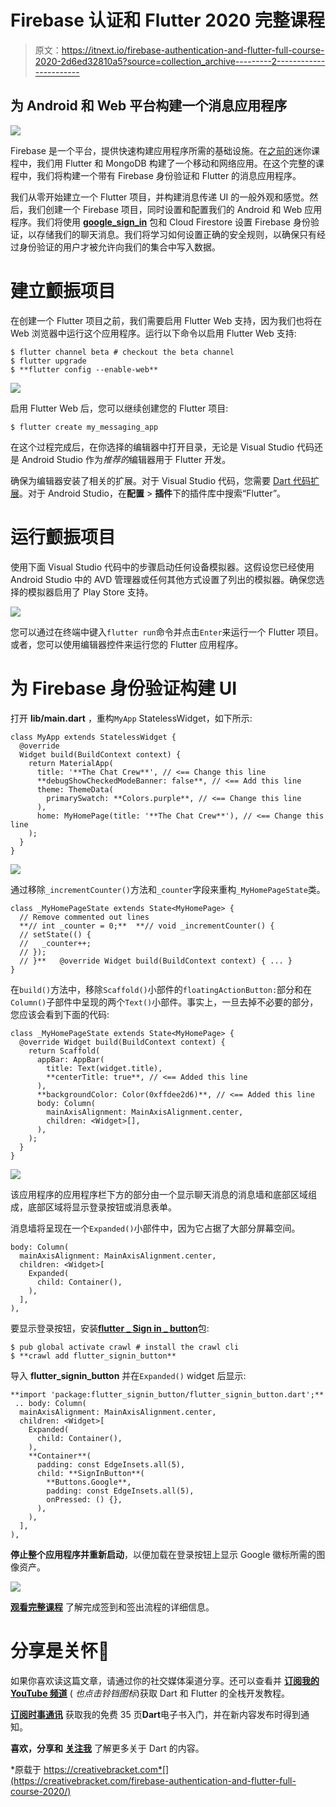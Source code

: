 # Firebase 认证和 Flutter 2020 完整课程

> 原文：<https://itnext.io/firebase-authentication-and-flutter-full-course-2020-2d6ed32810a5?source=collection_archive---------2----------------------->

## 为 Android 和 Web 平台构建一个消息应用程序

![](img/825cb7cffc6867f22de44af7c3a92a2b.png)

Firebase 是一个平台，提供快速构建应用程序所需的基础设施。在[之前的](https://creativebracket.com/fullstack-flutter-mongodb-mini-course/)迷你课程中，我们用 Flutter 和 MongoDB 构建了一个移动和网络应用。在这个完整的课程中，我们将构建一个带有 Firebase 身份验证和 Flutter 的消息应用程序。

我们从零开始建立一个 Flutter 项目，并构建消息传递 UI 的一般外观和感觉。然后，我们创建一个 Firebase 项目，同时设置和配置我们的 Android 和 Web 应用程序。我们将使用 [**google_sign_in**](https://pub.dev/packages/google_sign_in) 包和 Cloud Firestore 设置 Firebase 身份验证，以存储我们的聊天消息。我们将学习如何设置正确的安全规则，以确保只有经过身份验证的用户才被允许向我们的集合中写入数据。

# 建立颤振项目

在创建一个 Flutter 项目之前，我们需要启用 Flutter Web 支持，因为我们也将在 Web 浏览器中运行这个应用程序。运行以下命令以启用 Flutter Web 支持:

```
$ flutter channel beta # checkout the beta channel
$ flutter upgrade
$ **flutter config --enable-web**
```

![](img/edde9cac663c3d19d3a97e2ff7ef91bc.png)

启用 Flutter Web 后，您可以继续创建您的 Flutter 项目:

```
$ flutter create my_messaging_app
```

在这个过程完成后，在你选择的编辑器中打开目录，无论是 Visual Studio 代码还是 Android Studio 作为*推荐的*编辑器用于 Flutter 开发。

确保为编辑器安装了相关的扩展。对于 Visual Studio 代码，您需要 [Dart 代码扩展](https://dartcode.org/)。对于 Android Studio，在**配置** > **插件**下的插件库中搜索“Flutter”。

# 运行颤振项目

使用下面 Visual Studio 代码中的步骤启动任何设备模拟器。这假设您已经使用 Android Studio 中的 AVD 管理器或任何其他方式设置了列出的模拟器。确保您选择的模拟器启用了 Play Store 支持。

![](img/0eb10dc8fdcc03c37623e632ae60d4ce.png)

您可以通过在终端中键入`flutter run`命令并点击`Enter`来运行一个 Flutter 项目。或者，您可以使用编辑器控件来运行您的 Flutter 应用程序。

# 为 Firebase 身份验证构建 UI

打开 **lib/main.dart** ，重构`MyApp` StatelessWidget，如下所示:

```
class MyApp extends StatelessWidget {
  @override
  Widget build(BuildContext context) {
    return MaterialApp(
      title: '**The Chat Crew**', // <== Change this line
      **debugShowCheckedModeBanner: false**, // <== Add this line
      theme: ThemeData(
        primarySwatch: **Colors.purple**, // <== Change this line
      ),
      home: MyHomePage(title: '**The Chat Crew**'), // <== Change this line
    );
  }
}
```

![](img/f6cf5d83dc8c3275a0d327b7d8b956f9.png)

通过移除`_incrementCounter()`方法和`_counter`字段来重构`_MyHomePageState`类。

```
class _MyHomePageState extends State<MyHomePage> {
  // Remove commented out lines
  **// int _counter = 0;**  **// void _incrementCounter() { 
  // setState(() { 
  //   _counter++; 
  // }); 
  // }**   @override Widget build(BuildContext context) { ... }
}
```

在`build()`方法中，移除`Scaffold()`小部件的`floatingActionButton:`部分和在`Column()`子部件中呈现的两个`Text()`小部件。事实上，一旦去掉不必要的部分，您应该会看到下面的代码:

```
class _MyHomePageState extends State<MyHomePage> {
  @override Widget build(BuildContext context) {
    return Scaffold(
      appBar: AppBar(
        title: Text(widget.title),
        **centerTitle: true**, // <== Added this line
      ),
      **backgroundColor: Color(0xffdee2d6)**, // <== Added this line 
      body: Column(
        mainAxisAlignment: MainAxisAlignment.center,
        children: <Widget>[],
      ),
    );
  } 
}
```

![](img/e1b32a478f8e0290eec88399bb8f757c.png)

该应用程序的应用程序栏下方的部分由一个显示聊天消息的消息墙和底部区域组成，底部区域将显示登录按钮或消息表单。

消息墙将呈现在一个`Expanded()`小部件中，因为它占据了大部分屏幕空间。

```
body: Column( 
  mainAxisAlignment: MainAxisAlignment.center,
  children: <Widget>[
    Expanded(
      child: Container(),
    ),
  ],
),
```

要显示登录按钮，安装[**flutter _ Sign in _ button**](https://pub.dev/packages/flutter_signin_button)包:

```
$ pub global activate crawl # install the crawl cli 
$ **crawl add flutter_signin_button**
```

导入 **flutter_signin_button** 并在`Expanded()` widget 后显示:

```
**import 'package:flutter_signin_button/flutter_signin_button.dart';**
 .. body: Column(
  mainAxisAlignment: MainAxisAlignment.center,
  children: <Widget>[
    Expanded(
      child: Container(),
    ),
    **Container**(
      padding: const EdgeInsets.all(5),
      child: **SignInButton**(
        **Buttons.Google**,
        padding: const EdgeInsets.all(5),
        onPressed: () {},
      ),
    ),
  ],
),
```

**停止整个应用程序并重新启动**，以便加载在登录按钮上显示 Google 徽标所需的图像资产。

![](img/3f2e83f3eda786dd18fdfa451e7e13e6.png)

[**观看完整课程**](https://youtu.be/oyVDDRczuJI) 了解完成签到和签出流程的详细信息。

# 分享是关怀🤗

如果你喜欢读这篇文章，请通过你的社交媒体渠道分享。还可以查看并 [**订阅我的 YouTube 频道**](https://youtube.com/c/CreativeBracket) ( *也点击铃铛图标*)获取 Dart 和 Flutter 的全栈开发教程。

[**订阅时事通讯**](http://eepurl.com/gipQBX) 获取我的免费 35 页**Dart**电子书入门，并在新内容发布时得到通知。

**喜欢，分享和** [**关注我**](https://twitter.com/creativ_bracket) 了解更多关于 Dart 的内容。

*原载于 https://creativebracket.com*[](https://creativebracket.com/firebase-authentication-and-flutter-full-course-2020/)